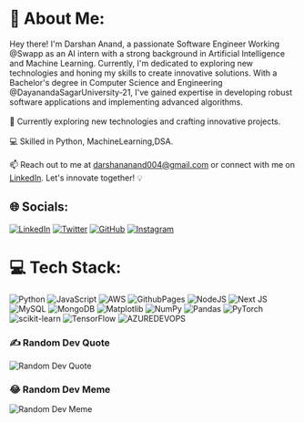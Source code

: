 # 💫 About Me:
Hey there! I'm Darshan Anand, a passionate Software Engineer 
Working @Swapp as an AI intern with a strong background in Artificial Intelligence and Machine Learning. Currently, 
I'm dedicated to exploring new technologies and honing my skills to create innovative solutions.
With a Bachelor's degree in Computer Science and Engineering @DayanandaSagarUniversity-21, I've gained expertise in developing robust software applications and implementing advanced algorithms.<br/><br/>
🔭 Currently exploring new technologies and crafting innovative projects.<br/><br/>
💻 Skilled in Python, MachineLearning,DSA.<br/><br/>
📫 Reach out to me at darshananand004@gmail.com or connect with me on [LinkedIn](https://linkedin.com/in/darshan-anand-774117211). Let's innovate together! 💡<br/>

## 🌐 Socials:
[![LinkedIn](https://img.shields.io/badge/LinkedIn-%230077B5.svg?logo=linkedin&logoColor=white&style=for-the-badge)](https://linkedin.com/in/darshan-anand-774117211) 
[![Twitter](https://img.shields.io/badge/Twitter-%231DA1F2.svg?logo=twitter&logoColor=white&style=for-the-badge)](https://twitter.com/DarshanAnand007)
[![GitHub](https://img.shields.io/badge/GitHub-%23121011.svg?logo=github&logoColor=white&style=for-the-badge)](https://github.com/DarshanAnand007)
[![Instagram](https://img.shields.io/badge/Instagram-%23E4405F.svg?logo=instagram&logoColor=white&style=for-the-badge)](https://instagram.com/___draken__007___)

# 💻 Tech Stack:
![Python](https://img.shields.io/badge/python-%233776AB.svg?style=for-the-badge&logo=python&logoColor=white) ![JavaScript](https://img.shields.io/badge/javascript-%23323330.svg?style=for-the-badge&logo=javascript&logoColor=%23F7DF1E) ![AWS](https://img.shields.io/badge/AWS-%23FF9900.svg?style=for-the-badge&logo=amazon-aws&logoColor=white) ![GithubPages](https://img.shields.io/badge/github%20pages-121013?style=for-the-badge&logo=github&logoColor=white) ![NodeJS](https://img.shields.io/badge/node.js-6DA55F?style=for-the-badge&logo=node.js&logoColor=white) ![Next JS](https://img.shields.io/badge/Next-black?style=for-the-badge&logo=next.js&logoColor=white) ![MySQL](https://img.shields.io/badge/mysql-%2300000f.svg?style=for-the-badge&logo=mysql&logoColor=white) ![MongoDB](https://img.shields.io/badge/MongoDB-%234ea94b.svg?style=for-the-badge&logo=mongodb&logoColor=white) ![Matplotlib](https://img.shields.io/badge/Matplotlib-%23ffffff.svg?style=for-the-badge&logo=Matplotlib&logoColor=black) ![NumPy](https://img.shields.io/badge/numpy-%23013243.svg?style=for-the-badge&logo=numpy&logoColor=white) ![Pandas](https://img.shields.io/badge/pandas-%23150458.svg?style=for-the-badge&logo=pandas&logoColor=white) ![PyTorch](https://img.shields.io/badge/PyTorch-%23EE4C2C.svg?style=for-the-badge&logo=PyTorch&logoColor=white) ![scikit-learn](https://img.shields.io/badge/scikit--learn-%23F7931E.svg?style=for-the-badge&logo=scikit-learn&logoColor=white) ![TensorFlow](https://img.shields.io/badge/TensorFlow-%23FF6F00.svg?style=for-the-badge&logo=TensorFlow&logoColor=white) ![AZUREDEVOPS](https://img.shields.io/badge/azuredevops-0078D7.svg?style=for-the-badge&logo=azuredevops&logoColor=white&color=%230078D7)

<!-- # 📊 GitHub Stats:
![](https://github-readme-stats.vercel.app/api?username=DarshanAnand007&theme=vue&hide_border=true&include_all_commits=false&count_private=false)<br/>
![](https://github-readme-streak-stats.herokuapp.com/?user=DarshanAnand007&theme=vue&hide_border=true)<br/>
![](https://github-readme-stats.vercel.app/api/top-langs/?username=DarshanAnand007&theme=vue&hide_border=true&include_all_commits=false&count_private=false&layout=compact)?
-->

### ✍️ Random Dev Quote
![Random Dev Quote](https://api.quotable.io/random?tags=technology)

### 😂 Random Dev Meme
![Random Dev Meme](https://api.memegen.link/images/memes/custom/Can't%20find%20a%20random%20meme.jpg)



